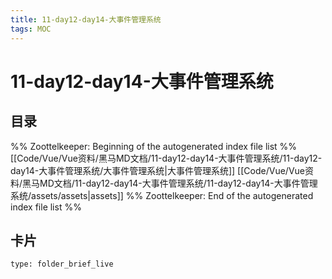 ```yaml
---
title: 11-day12-day14-大事件管理系统
tags: MOC
---
```

# 11-day12-day14-大事件管理系统

## 目录



%% Zoottelkeeper: Beginning of the autogenerated index file list  %%
 [[Code/Vue/Vue资料/黑马MD文档/11-day12-day14-大事件管理系统/11-day12-day14-大事件管理系统/大事件管理系统|大事件管理系统]]
 [[Code/Vue/Vue资料/黑马MD文档/11-day12-day14-大事件管理系统/11-day12-day14-大事件管理系统/assets/assets|assets]]
%% Zoottelkeeper: End of the autogenerated index file list  %%












## 卡片

```ccard
type: folder_brief_live
```



















